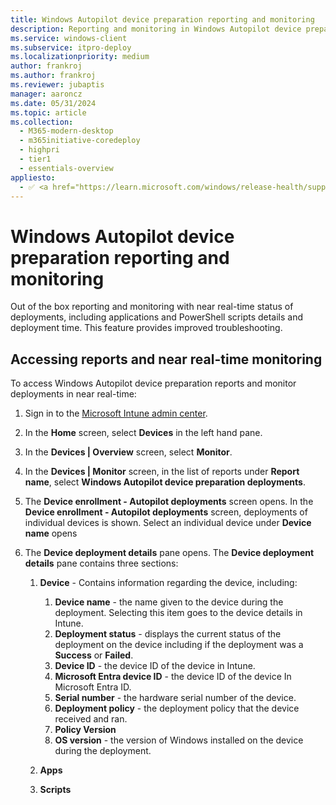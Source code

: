 ```yaml
---
title: Windows Autopilot device preparation reporting and monitoring
description: Reporting and monitoring in Windows Autopilot device preparation.
ms.service: windows-client
ms.subservice: itpro-deploy
ms.localizationpriority: medium
author: frankroj
ms.author: frankroj
ms.reviewer: jubaptis
manager: aaroncz
ms.date: 05/31/2024
ms.topic: article
ms.collection:
  - M365-modern-desktop
  - m365initiative-coredeploy
  - highpri
  - tier1
  - essentials-overview
appliesto:
  - ✅ <a href="https://learn.microsoft.com/windows/release-health/supported-versions-windows-client" target="_blank">Windows 11</a>
---
```


# Windows Autopilot device preparation reporting and monitoring

Out of the box reporting and monitoring with near real-time status of deployments, including applications and PowerShell scripts details and deployment time. This feature provides improved troubleshooting.

## Accessing reports and near real-time monitoring

To access Windows Autopilot device preparation reports and monitor deployments in near real-time:

1. Sign in to the [Microsoft Intune admin center](https://go.microsoft.com/fwlink/?linkid=2109431).

2. In the **Home** screen, select **Devices** in the left hand pane.

3. In the **Devices | Overview** screen, select **Monitor**.

4. In the **Devices | Monitor** screen, in the list of reports under **Report name**, select **Windows Autopilot device preparation deployments**.

5. The **Device enrollment - Autopilot deployments** screen opens. In the **Device enrollment - Autopilot deployments** screen, deployments of individual devices is shown. Select an individual device under **Device name** opens

6. The **Device deployment details** pane opens. The **Device deployment details** pane contains three sections:

   1. **Device** - Contains information regarding the device, including:

      1. **Device name** - the name given to the device during the deployment. Selecting this item goes to the device details in Intune.
      2. **Deployment status** - displays the current status of the deployment on the device including if the deployment was a **Success** or **Failed**.
      3. **Device ID** - the device ID of the device in Intune.
      4. **Microsoft Entra device ID** - the device ID of the device In Microsoft Entra ID.
      5. **Serial number** - the hardware serial number of the device.
      6. **Deployment policy** - the deployment policy that the device received and ran.
      7. **Policy Version**
      8. **OS version** - the version of Windows installed on the device during the deployment.

   2. **Apps**

   3. **Scripts**
